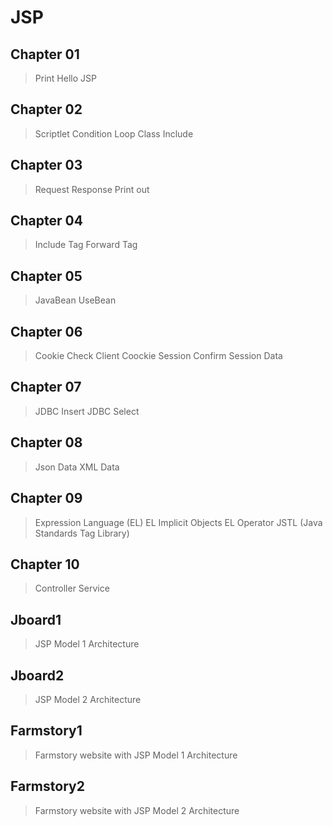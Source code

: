 # JSP

## Chapter 01
> Print Hello JSP
## Chapter 02
> Scriptlet
> Condition
> Loop
> Class
> Include
## Chapter 03
> Request
> Response
> Print out
## Chapter 04
> Include Tag
> Forward Tag
## Chapter 05
> JavaBean
> UseBean
## Chapter 06
> Cookie
> Check Client Coockie
> Session
> Confirm Session Data
## Chapter 07
> JDBC Insert
> JDBC Select
## Chapter 08
> Json Data
> XML Data
## Chapter 09
> Expression Language (EL)
> EL Implicit Objects
> EL Operator
> JSTL (Java Standards Tag Library)
## Chapter 10
> Controller
> Service
## Jboard1
> JSP Model 1 Architecture
## Jboard2
> JSP Model 2 Architecture
## Farmstory1
> Farmstory website with JSP Model 1 Architecture
## Farmstory2
> Farmstory website with JSP Model 2 Architecture
